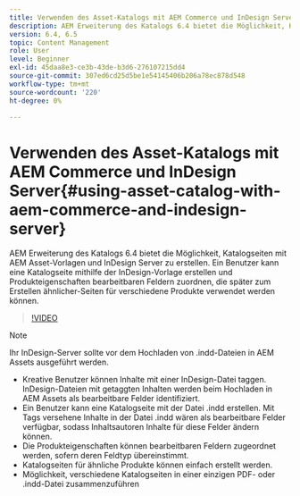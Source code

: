 ```yaml
---
title: Verwenden des Asset-Katalogs mit AEM Commerce und InDesign Server
description: AEM Erweiterung des Katalogs 6.4 bietet die Möglichkeit, Katalogseiten mit AEM Asset-Vorlagen und InDesign Server zu erstellen.  Ein Benutzer kann eine Katalogseite mithilfe der InDesign-Vorlage erstellen und Produkteigenschaften bearbeitbaren Feldern zuordnen, die später zum Erstellen ähnlicher-Seiten für verschiedene Produkte verwendet werden können.
version: 6.4, 6.5
topic: Content Management
role: User
level: Beginner
exl-id: 45daa8e3-ce3b-43de-b3d6-276107215dd4
source-git-commit: 307ed6cd25d5be1e54145406b206a78ec878d548
workflow-type: tm+mt
source-wordcount: '220'
ht-degree: 0%

---
```


# Verwenden des Asset-Katalogs mit AEM Commerce und InDesign Server{#using-asset-catalog-with-aem-commerce-and-indesign-server}

AEM Erweiterung des Katalogs 6.4 bietet die Möglichkeit, Katalogseiten mit AEM Asset-Vorlagen und InDesign Server zu erstellen.  Ein Benutzer kann eine Katalogseite mithilfe der InDesign-Vorlage erstellen und Produkteigenschaften bearbeitbaren Feldern zuordnen, die später zum Erstellen ähnlicher-Seiten für verschiedene Produkte verwendet werden können.

>[!VIDEO](https://video.tv.adobe.com/v/22540/)

>[!NOTE]
>
>Ihr InDesign-Server sollte vor dem Hochladen von \.indd-Dateien in AEM Assets ausgeführt werden.

* Kreative Benutzer können Inhalte mit einer InDesign-Datei taggen. InDesign-Dateien mit getaggten Inhalten werden beim Hochladen in AEM Assets als bearbeitbare Felder identifiziert.
* Ein Benutzer kann eine Katalogseite mit der Datei \.indd erstellen. Mit Tags versehene Inhalte in der Datei \.indd wären als bearbeitbare Felder verfügbar, sodass Inhaltsautoren Inhalte für diese Felder ändern können.
* Die Produkteigenschaften können bearbeitbaren Feldern zugeordnet werden, sofern deren Feldtyp übereinstimmt.
* Katalogseiten für ähnliche Produkte können einfach erstellt werden.
* Möglichkeit, verschiedene Katalogseiten in einer einzigen PDF- oder \.indd-Datei zusammenzuführen
